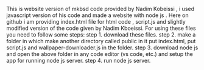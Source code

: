 This is website version of mkbsd code provided by Nadim Kobeissi , i used javascript version of his code and made a website with node js .
Here on github i am providing index.html file for html code , script.js and slightly modified version of the code given by Nadim Kboeissi.
For using these files you need to follow some steps:
step 1. download these files.
step 2. make a folder in which make another directory called public in it put index.html, put script.js and wallpaper-downloader.js in the folder.
step 3. download node js and open the above folder in any code editor (vs code, etc.) and setup the app for running node js server. 
step 4. run node js server.
